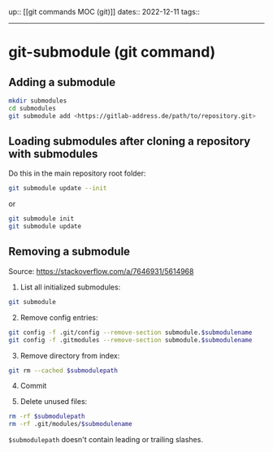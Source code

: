 up:: [[git commands MOC (git)]]
dates:: 2022-12-11
tags:: 

---

# git-submodule (git command)

## Adding a submodule

```bash
mkdir submodules
cd submodules
git submodule add <https://gitlab-address.de/path/to/repository.git>
```

## Loading submodules after cloning a repository with submodules
Do this in the main repository root folder:
```bash
git submodule update --init
```
or
```bash
git submodule init
git submodule update
```

## Removing a submodule

Source: https://stackoverflow.com/a/7646931/5614968

1. List all initialized submodules:

```bash
git submodule
```

2. Remove config entries:

```bash
git config -f .git/config --remove-section submodule.$submodulename
git config -f .gitmodules --remove-section submodule.$submodulename
```

3. Remove directory from index:

```bash
git rm --cached $submodulepath
```

4. Commit

5. Delete unused files:

```bash
rm -rf $submodulepath
rm -rf .git/modules/$submodulename
```

`$submodulepath` doesn't contain leading or trailing slashes.
